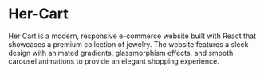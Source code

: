 # Her-Cart
 Her Cart is a modern, responsive e-commerce website built with React that showcases a premium collection of jewelry. The website features a sleek design with animated gradients, glassmorphism effects, and smooth carousel animations to provide an elegant shopping experience.
